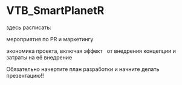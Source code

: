 # VTB_SmartPlanetR
здесь расписать:

мероприятия по PR и маркетингу

экономика проекта, включая эффект  
от внедрения концепции и затраты на её внедрение

Обязательно начертите план разработки и начните делать презентацию!!
